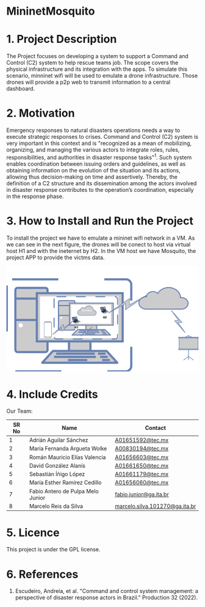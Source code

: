 # MininetMosquito
# 1. Project Description
The Project focuses on developing a system to support a Command and Control (C2) system to help rescue teams job. The scope covers the physical infrastructure and its integration with the apps. To simulate this scenario, minninet wifi will be used to emulate a drone infrastructure. Those drones will provide a p2p web to transmit information to a central dashboard.

# 2. Motivation
Emergency responses to natural disasters operations needs a way to execute strategic responses to crises. Command and Control (C2) system is very important in this context and is  "recognized as a mean of mobilizing, organizing, and managing the various actors to integrate roles, rules, responsibilities, and authorities in disaster response tasks"<sup>1</sup>. Such system enables coordination between issuing orders and guidelines, as well as obtaining information on the evolution of the situation and its actions, allowing thus decision-making on time and assertively. Thereby, the definition of a C2 structure and its dissemination among the actors involved in disaster response contributes to the operation’s coordination, especially in the response phase.

# 3. How to Install and Run the Project
To install the project we have to emulate a mininet wifi network in a VM. As we can see in the next figure, the drones will be conect to host via virtual host H1 and with the ineternet by H2. In the VM host we have Mosquito, the project APP to provide the victms data.

<a href="https://drive.google.com/file/d/101aLUhSkLsTLgXyhA4Bzn639YjLjZkZK/view?usp=share_link">
<img alt="Installed Project" src="fig/install.png"/>
</a>


# 4. Include Credits
Our Team:

| SR No | Name                                                                                                                                           | Contact                                                      |
| ----- | ------------------------------------------------------------------------------------------------------------------------------------------------- | ----------------------------------------------------------- |
| 1     | Adrián Aguilar Sánchez                                    | A01651592@tec.mx                   |
| 2     | María Fernanda Argueta Wolke                                           | A00830194@tec.mx                  |
| 3     | Román Mauricio Elías Valencia                                                   | A01656603@tec.mx                      |
| 4     | David González Alanís                                                             | A01661650@tec.mx                      |
| 5     | Sebastián Íñigo López                                                | A01661179@tec.mx                      |
| 6     | María Esther Ramírez Cedillo                                                    | A01656060@tec.mx                     |
| 7     | Fabio Antero de Pulpa Melo Junior                     | fabio.junior@ga.ita.br                      |
| 8     | Marcelo Reis da Silva                                         | marcelo.silva.101270@ga.ita.br                      |

# 5. Licence
This project is under the GPL license.

# 6. References

1. Escudeiro, Andreia, et al. "Command and control system management: a perspective of disaster response actors in Brazil." Production 32 (2022).

